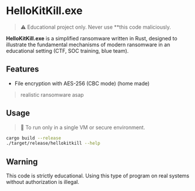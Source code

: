 # HelloKitKill.exe

> ⚠️ Educational project only. Never use **this code maliciously.

**HelloKitKill.exe** is a simplified ransomware written in Rust, designed to illustrate the fundamental mechanisms of modern ransomware in an educational setting (CTF, SOC training, blue team).

## Features

- File encryption with AES-256 (CBC mode) (home made)

> realistic ransomware asap

## Usage

> 🧪 To run only in a single VM or secure environment.


```bash
cargo build --release
./target/release/hellokitkill --help
```

## Warning

This code is strictly educational. Using this type of program on real systems without authorization is illegal.
